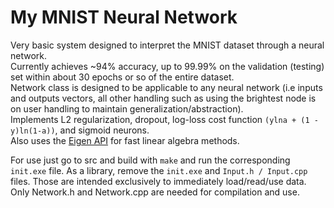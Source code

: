 # My MNIST Neural Network
Very basic system designed to interpret the MNIST dataset through a neural network. <br>
Currently achieves ~94% accuracy, up to 99.99% on the validation (testing) set within about 30 epochs or so of the entire dataset. <br>
Network class is designed to be applicable to any neural network (i.e inputs and outputs vectors, all other handling such as using the brightest node is on user handling to maintain generalization/abstraction). <br>
Implements L2 regularization, dropout, log-loss cost function `(ylna + (1 - y)ln(1-a))`, and sigmoid neurons. <br>
Also uses the [Eigen API](https://gitlab.com/libeigen/eigen) for fast linear algebra methods.

For use just go to src and build with `make` and run the corresponding `init.exe` file.
As a library, remove the `init.exe` and `Input.h / Input.cpp` files. Those are intended exclusively to immediately load/read/use data.
Only Network.h and Network.cpp are needed for compilation and use.
